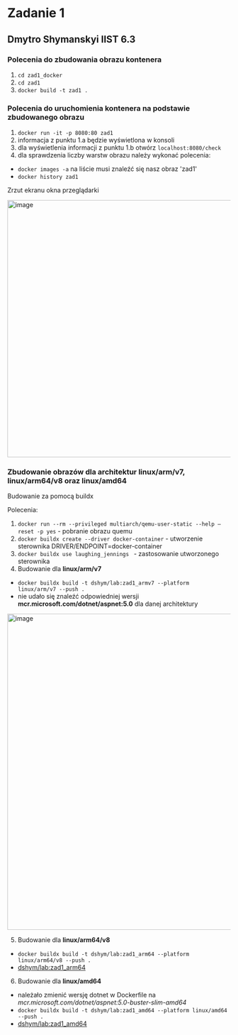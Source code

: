# Zadanie 1
## Dmytro Shymanskyi IIST 6.3
### Polecenia do zbudowania obrazu kontenera 
1. `cd zad1_docker`
2. `cd zad1`
3. `docker build -t zad1 .`
### Polecenia do uruchomienia kontenera na podstawie zbudowanego obrazu
1. `docker run -it -p 8080:80 zad1`
2. informacja z punktu 1.a będzie wyświetlona w konsoli
3. dla wyświetlenia informacji z punktu 1.b otwórz `localhost:8080/check`
4. dla sprawdzenia liczby warstw obrazu należy wykonać polecenia:
  - `docker images -a` na liście musi znaleźć się nasz obraz 'zad1'
  - `docker history zad1`
  
Zrzut ekranu okna przeglądarki

<img width="580" alt="image" src="https://user-images.githubusercontent.com/57046216/167293685-c84460e1-3849-4641-85cb-69f613b06021.png">

### Zbudowanie obrazów dla architektur linux/arm/v7, linux/arm64/v8 oraz linux/amd64

Budowanie za pomocą buildx

Polecenia:

1. `docker run --rm --privileged multiarch/qemu-user-static --help —reset -p yes` - pobranie obrazu quemu
2. `docker buildx create --driver docker-container` - utworzenie sterownika DRIVER/ENDPOINT=docker-container
3. `docker buildx use laughing_jennings ` - zastosowanie utworzonego sterownika
4. Budowanie dla **linux/arm/v7**
  - `docker buildx build -t dshym/lab:zad1_armv7 --platform  linux/arm/v7 --push .`
  - nie udało się znaleźć odpowiedniej wersji **mcr.microsoft.com/dotnet/aspnet:5.0** dla danej architektury
  <img width="713" alt="image" src="https://user-images.githubusercontent.com/57046216/167294010-bdd1f755-40e9-4536-bcf7-755c0b8f7430.png">
  
5. Budowanie dla **linux/arm64/v8**
  - `docker buildx build -t dshym/lab:zad1_arm64 --platform linux/arm64/v8 --push .`
  - [dshym/lab:zad1_arm64](https://hub.docker.com/layers/209810976/dshym/lab/zad1_arm64/images/sha256-91021858a5f7cda58381842e2440d970868d1c7d837ad3325082cd5c21e3ead6?context=repo)
  
6. Budowanie dla **linux/amd64**

  - należało zmienić wersję dotnet w Dockerfile na *mcr.microsoft.com/dotnet/aspnet:5.0-buster-slim-amd64*
  - `docker buildx build -t dshym/lab:zad1_amd64 --platform linux/amd64 --push .`
  - [dshym/lab:zad1_amd64](https://hub.docker.com/layers/209810796/dshym/lab/zad1_amd64/images/sha256-ad2b368251c7b98b3308755aaa87cd1afdb7e4c1304fd32d001074fc734ce5cc?context=repo)
